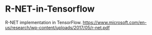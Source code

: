 # R-NET-in-Tensorflow
R-NET implementation in TensorFlow. https://www.microsoft.com/en-us/research/wp-content/uploads/2017/05/r-net.pdf 
